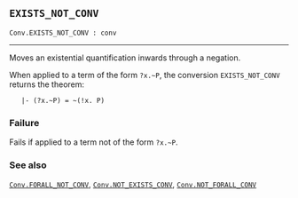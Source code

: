 ## `EXISTS_NOT_CONV`

``` hol4
Conv.EXISTS_NOT_CONV : conv
```

------------------------------------------------------------------------

Moves an existential quantification inwards through a negation.

When applied to a term of the form `?x.~P`, the conversion
`EXISTS_NOT_CONV` returns the theorem:

``` hol4
   |- (?x.~P) = ~(!x. P)
```

### Failure

Fails if applied to a term not of the form `?x.~P`.

### See also

[`Conv.FORALL_NOT_CONV`](#Conv.FORALL_NOT_CONV),
[`Conv.NOT_EXISTS_CONV`](#Conv.NOT_EXISTS_CONV),
[`Conv.NOT_FORALL_CONV`](#Conv.NOT_FORALL_CONV)
